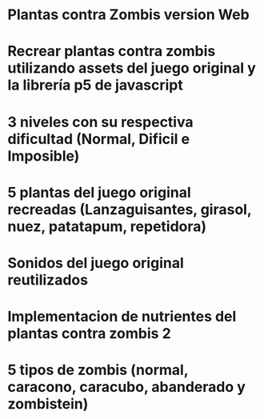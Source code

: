 # Plantas contra Zombis version Web
# Recrear plantas contra zombis utilizando assets del juego original  y la librería p5 de javascript

# 3 niveles con su respectiva dificultad (Normal, Dificil e Imposible)

# 5 plantas del juego original recreadas (Lanzaguisantes, girasol, nuez, patatapum, repetidora)

# Sonidos del juego original reutilizados

# Implementacion de nutrientes del plantas contra zombis 2

# 5 tipos de zombis (normal, caracono, caracubo, abanderado y zombistein)
